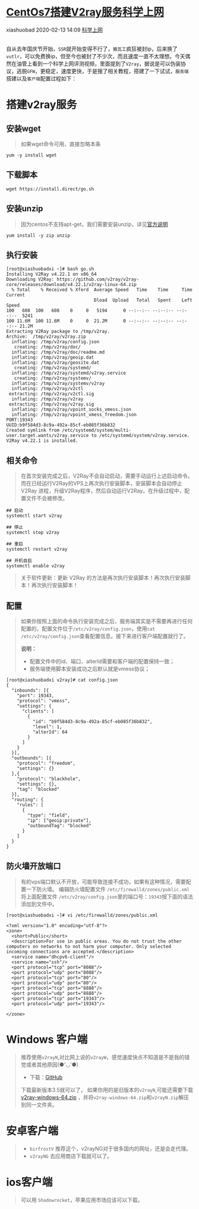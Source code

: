 <div class="blog-article">
<h1><a href="p.html?p=\科学上网\V2ray搭建教程" class="title">CentOs7搭建V2ray服务科学上网</a></h1>
<span class="author">xiashuobad</span>
<span class="time">2020-02-13 14:09</span>
<span><a href="tags.html?t=科学上网" class="tag">科学上网</a></span>
</div>
<br/>

自从去年国庆节开始，`SSR`就开始变得不行了，`搬瓦工`疯狂被封ip，后来换了`vutlr`，可以免费换ip，但至今也被封了不少次，而且速度一直不太理想。今天偶然在油管上看到一个科学上网评测视频，里面提到了`V2ray`，据说是可以伪装协议，逃脱`GFW`，更稳定，速度更快，于是搜了相关教程，搭建了一下试试，`服务端`搭建以及`客户端`配置过程如下：

# 搭建v2ray服务
## 安装wget
> 如果wget命令可用，直接忽略本条

```
yum -y install wget
```
## 下载脚本

```
wget https://install.direct/go.sh
```
## 安装unzip
> 因为centos不支持apt-get，我们需要安装unzip，详见[官方说明](https://www.v2ray.com/chapter_00/install.html)

```
yum install -y zip unzip
```

## 执行安装

```
[root@xiashuobadxi ~]# bash go.sh 
Installing V2Ray v4.22.1 on x86_64
Downloading V2Ray: https://github.com/v2ray/v2ray-core/releases/download/v4.22.1/v2ray-linux-64.zip
  % Total    % Received % Xferd  Average Speed   Time    Time     Time  Current
                                 Dload  Upload   Total   Spent    Left  Speed
100   608  100   608    0     0   5194      0 --:--:-- --:--:-- --:--:--  5241
100 11.6M  100 11.6M    0     0  21.2M      0 --:--:-- --:--:-- --:--:-- 21.2M
Extracting V2Ray package to /tmp/v2ray.
Archive:  /tmp/v2ray/v2ray.zip
  inflating: /tmp/v2ray/config.json  
   creating: /tmp/v2ray/doc/
  inflating: /tmp/v2ray/doc/readme.md  
  inflating: /tmp/v2ray/geoip.dat    
  inflating: /tmp/v2ray/geosite.dat  
   creating: /tmp/v2ray/systemd/
  inflating: /tmp/v2ray/systemd/v2ray.service  
   creating: /tmp/v2ray/systemv/
  inflating: /tmp/v2ray/systemv/v2ray  
  inflating: /tmp/v2ray/v2ctl        
 extracting: /tmp/v2ray/v2ctl.sig    
  inflating: /tmp/v2ray/v2ray        
 extracting: /tmp/v2ray/v2ray.sig    
  inflating: /tmp/v2ray/vpoint_socks_vmess.json  
  inflating: /tmp/v2ray/vpoint_vmess_freedom.json  
PORT:19343
UUID:b9f584d3-8c9a-492a-85cf-eb085f36b832
Created symlink from /etc/systemd/system/multi-user.target.wants/v2ray.service to /etc/systemd/system/v2ray.service.
V2Ray v4.22.1 is installed.
```
## 相关命令
> 在首次安装完成之后，V2Ray不会自动启动，需要手动运行上述启动命令。而在已经运行V2Ray的VPS上再次执行安装脚本，安装脚本会自动停止V2Ray 进程，升级V2Ray程序，然后自动运行V2Ray。在升级过程中，配置文件不会被修改。

```
## 启动
systemctl start v2ray

## 停止
systemctl stop v2ray

## 重启
systemctl restart v2ray

## 开机自启
systemctl enable v2ray
```
> 关于软件更新：更新 V2Ray 的方法是再次执行安装脚本！再次执行安装脚本！再次执行安装脚本！

## 配置
> 如果你按照上面的命令执行安装完成之后，服务端其实是不需要再进行任何配置的，配置文件位于`/etc/v2ray/config.json`，使用`cat /etc/v2ray/config.json`查看配置信息。接下来进行客户端配置就行了。
> 
> **说明：**
> - 配置文件中的id、端口、alterId需要和客户端的配置保持一致；
> - 服务端使用脚本安装成功之后默认就是vmess协议；

```
[root@xiashuobadxi v2ray]# cat config.json 
{
  "inbounds": [{
    "port": 19343,
    "protocol": "vmess",
    "settings": {
      "clients": [
        {
          "id": "b9f584d3-8c9a-492a-85cf-eb085f36b832",
          "level": 1,
          "alterId": 64
        }
      ]
    }
  }],
  "outbounds": [{
    "protocol": "freedom",
    "settings": {}
  },{
    "protocol": "blackhole",
    "settings": {},
    "tag": "blocked"
  }],
  "routing": {
    "rules": [
      {
        "type": "field",
        "ip": ["geoip:private"],
        "outboundTag": "blocked"
      }
    ]
  }
}
```

## 防火墙开放端口
> 有的vps端口默认不开放，可能导致连接不成功，如果有这种情况，需要配置一下防火墙。
> 编辑防火墙配置文件 `/etc/firewalld/zones/public.xml`
> 将上面配置文件 `/etc/v2ray/config.json`里的端口号：`19343`按下面的语法添加到文件中。

```
[root@xiashuobadxi ~]# vi /etc/firewalld/zones/public.xml

<?xml version="1.0" encoding="utf-8"?>
<zone>
  <short>Public</short>
  <description>For use in public areas. You do not trust the other computers on networks to not harm your computer. Only selected incoming connections are accepted.</description>
  <service name="dhcpv6-client"/>
  <service name="ssh"/>
  <port protocol="tcp" port="8088"/>
  <port protocol="udp" port="8088"/>
  <port protocol="tcp" port="80"/>
  <port protocol="udp" port="80"/>
  <port protocol="tcp" port="8888"/>
  <port protocol="udp" port="8888"/>
  <port protocol="tcp" port="19343"/>
  <port protocol="udp" port="19343"/>

</zone>
```

# Windows 客户端
> 推荐使用`v2rayN`,对比网上说的`v2rayW`，感觉速度快点不知道是不是我的错觉或者其他原因(●'◡'●)
> - 下载：[GitHub](https://github.com/2dust/v2rayN/releases)
> 
> 下载最新版本3.5就可以了， 如果你用的是旧版本的`v2rayN`,可能还需要下载 [v2ray-windows-64.zip](https://github.com/v2ray/v2ray-core/releases) ，并将`v2ray-windows-64.zip`和`v2rayN.zip`解压到同一文件夹。

# 安卓客户端
> - `birfrostV` 推荐这个，v2rayNG对于很多国内的网址，还是会走代理。
> - `v2rayNG`
> 去应用商店下载就可以了。

# ios客户端
> 可以用 `Shadowrocket`，苹果应用市场应该可以下载。